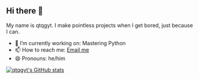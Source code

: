 ## Hi there 👋

My name is qtqgyt. I make pointless projects when I get bored, just because I can.

- 🔭 I’m currently working on: Mastering Python
- 📫 How to reach me: [Email me](mailto:qtqgyt@qtqgyt.net)
- 😄 Pronouns: he/him
  
[![qtqgyt's GitHub stats](https://github-readme-stats.vercel.app/api?username=qtqgyt&theme=transparent&show_icons=true&show=prs_merged_percentage&rank_icon=percentile)](https://github.com/anuraghazra/github-readme-stats)
